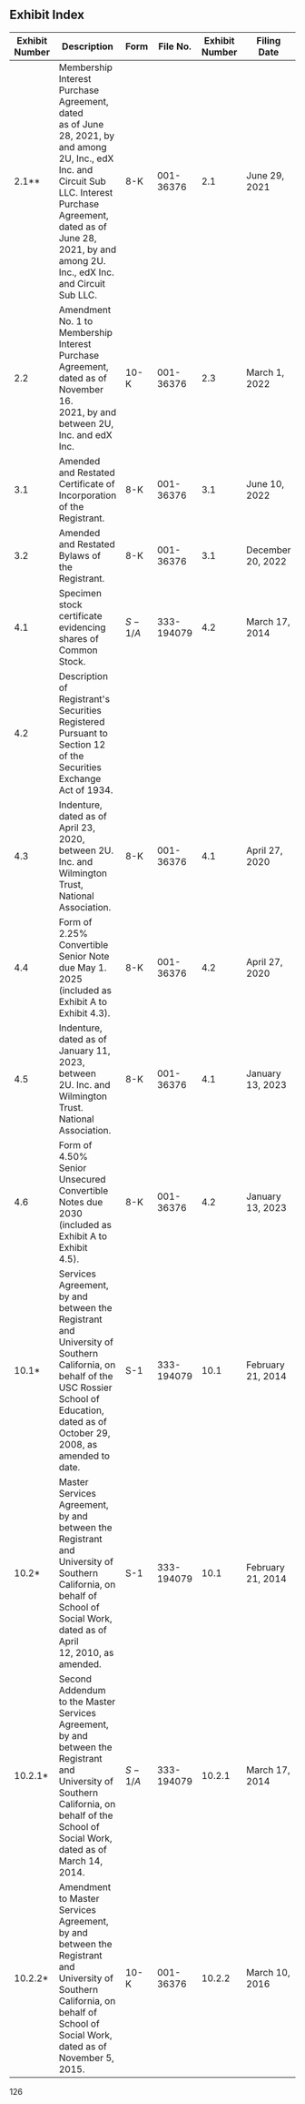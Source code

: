 ## **Exhibit Index**

| Exhibit<br>Number | Description                                                                                                                                                                                                                                      | Form    | File No.   | Exhibit<br>Number | <b>Filing Date</b> | <b>Filed/Furnished</b><br>Herewith |
|-------------------|--------------------------------------------------------------------------------------------------------------------------------------------------------------------------------------------------------------------------------------------------|---------|------------|-------------------|--------------------|------------------------------------|
| 2.1**             | Membership Interest Purchase Agreement, dated<br>as of June 28, 2021, by and among 2U, Inc., edX<br>Inc. and Circuit Sub LLC. Interest Purchase<br>Agreement, dated as of June 28, 2021, by and<br>among 2U. Inc., edX Inc. and Circuit Sub LLC. | 8-K     | 001-36376  | 2.1               | June 29, 2021      |                                    |
| 2.2               | Amendment No. 1 to Membership Interest<br>Purchase Agreement, dated as of November 16.<br>2021, by and between 2U, Inc. and edX Inc.                                                                                                             | 10-K    | 001-36376  | 2.3               | March 1, 2022      |                                    |
| 3.1               | Amended and Restated Certificate of Incorporation<br>of the Registrant.                                                                                                                                                                          | 8-K     | 001-36376  | 3.1               | June 10, 2022      |                                    |
| 3.2               | Amended and Restated Bylaws of the Registrant.                                                                                                                                                                                                   | 8-K     | 001-36376  | 3.1               | December 20, 2022  |                                    |
| 4.1               | Specimen stock certificate evidencing shares of<br>Common Stock.                                                                                                                                                                                 | $S-1/A$ | 333-194079 | 4.2               | March 17, 2014     |                                    |
| 4.2               | Description of Registrant's Securities Registered<br>Pursuant to Section 12 of the Securities Exchange<br>Act of 1934.                                                                                                                           |         |            |                   |                    | Χ                                  |
| 4.3               | Indenture, dated as of April 23, 2020, between 2U.<br>Inc. and Wilmington Trust, National Association.                                                                                                                                           | 8-K     | 001-36376  | 4.1               | April 27, 2020     |                                    |
| 4.4               | Form of 2.25% Convertible Senior Note due May 1.<br>2025 (included as Exhibit A to Exhibit 4.3).                                                                                                                                                 | 8-K     | 001-36376  | 4.2               | April 27, 2020     |                                    |
| 4.5               | Indenture, dated as of January 11, 2023, between<br>2U. Inc. and Wilmington Trust. National<br>Association.                                                                                                                                      | 8-K     | 001-36376  | 4.1               | January 13, 2023   |                                    |
| 4.6               | Form of 4.50% Senior Unsecured Convertible<br>Notes due 2030 (included as Exhibit A to Exhibit<br>4.5).                                                                                                                                          | 8-K     | 001-36376  | 4.2               | January 13, 2023   |                                    |
| 10.1*             | Services Agreement, by and between the<br>Registrant and University of Southern California, on<br>behalf of the USC Rossier School of Education,<br>dated as of October 29, 2008, as amended to date.                                            | S-1     | 333-194079 | 10.1              | February 21, 2014  |                                    |
| $10.2*$           | Master Services Agreement, by and between the<br>Registrant and University of Southern California, on<br>behalf of School of Social Work, dated as of April<br>12, 2010, as amended.                                                             | S-1     | 333-194079 | 10.1              | February 21, 2014  |                                    |
| 10.2.1*           | Second Addendum to the Master Services<br>Agreement, by and between the Registrant and<br>University of Southern California, on behalf of the<br>School of Social Work, dated as of March 14, 2014.                                              | $S-1/A$ | 333-194079 | 10.2.1            | March 17, 2014     |                                    |
| 10.2.2*           | Amendment to Master Services Agreement, by and<br>between the Registrant and University of Southern<br>California, on behalf of School of Social Work,<br>dated as of November 5, 2015.                                                          | 10-K    | 001-36376  | 10.2.2            | March 10, 2016     |                                    |

126